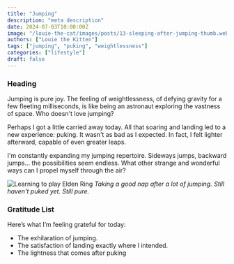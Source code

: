 ```yaml
---
title: "Jumping"
description: "meta description"
date: 2024-07-03T10:00:00Z
image: "/louie-the-cat/images/posts/13-sleeping-after-jumping-thumb.webp"
authors: ["Louie the Kitten"]
tags: ["jumping", "puking", "weightlessness"]
categories: ["lifestyle"]
draft: false
---
```


### Heading

Jumping is pure joy. The feeling of weightlessness, of defying gravity for a few fleeting milliseconds, is like being an astronaut exploring the vastness of space. Who doesn't love jumping?

Perhaps I got a little carried away today. All that soaring and landing led to a new experience: puking. It wasn't as bad as I expected. In fact, I felt lighter afterward, capable of even greater leaps.

I'm constantly expanding my jumping repertoire. Sideways jumps, backward jumps... the possibilities seem endless. What other strange and wonderful ways can I propel myself through the air?

![Learning to play Elden Ring](/louie-the-cat/images/posts/13-sleeping-after-jumping-full.webp)
*Taking a good nap after a lot of jumping. Still haven't puked yet. Still pure.*

### Gratitude List

Here’s what I’m feeling grateful for today:

* The exhilaration of jumping.
* The satisfaction of landing exactly where I intended.
* The lightness that comes after puking
